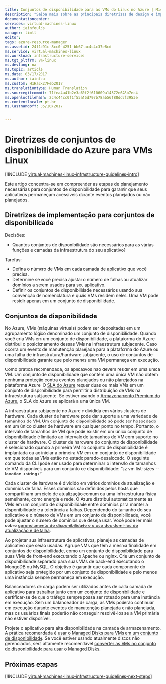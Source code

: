 ```yaml
---
title: Conjuntos de disponibilidade para as VMs do Linux no Azure | Microsoft Docs
description: "Saiba mais sobre as principais diretrizes de design e implementação para a implantação de conjuntos de disponibilidade em serviços de infraestrutura do Azure."
documentationcenter: 
services: virtual-machines-linux
author: iainfoulds
manager: timlt
editor: 
tags: azure-resource-manager
ms.assetid: 24f1d91c-8cc0-4251-bb67-ac4c4c37e8cd
ms.service: virtual-machines-linux
ms.workload: infrastructure-services
ms.tgt_pltfrm: vm-linux
ms.devlang: na
ms.topic: article
ms.date: 03/17/2017
ms.author: iainfou
ms.custom: H1Hack27Feb2017
ms.translationtype: Human Translation
ms.sourcegitcommit: 71fea4a41b2e3a60f2f610609a14372e678b7ec4
ms.openlocfilehash: 2c4c44cc0f1f55a46d797b78ab56f88ddcf3953e
ms.contentlocale: pt-br
ms.lasthandoff: 05/10/2017


---
```

# <a name="azure-availability-sets-guidelines-for-linux-vms"></a>Diretrizes de conjuntos de disponibilidade do Azure para VMs Linux

[!INCLUDE [virtual-machines-linux-infrastructure-guidelines-intro](../../../includes/virtual-machines-linux-infrastructure-guidelines-intro.md)]

Este artigo concentra-se em compreender as etapas de planejamento necessárias para conjuntos de disponibilidade para garantir que seus aplicativos permaneçam acessíveis durante eventos planejados ou não planejados.

## <a name="implementation-guidelines-for-availability-sets"></a>Diretrizes de implementação para conjuntos de disponibilidade
Decisões:

* Quantos conjuntos de disponibilidade são necessários para as várias funções e camadas da infraestrutura do seu aplicativo?

Tarefas:

* Defina o número de VMs em cada camada de aplicativo que você precisa.
* Determine se você precisa ajustar o número de falhas ou atualizar domínios a serem usados para seu aplicativo.
* Definir os conjuntos de disponibilidade necessários usando sua convenção de nomenclatura e quais VMs residem neles. Uma VM pode residir apenas em um conjunto de disponibilidade. 

## <a name="availability-sets"></a>Conjuntos de disponibilidade
No Azure, VMs (máquinas virtuais) podem ser depositadas em um agrupamento lógico denominado um conjunto de disponibilidade. Quando você cria VMs em um conjunto de disponibilidade, a plataforma do Azure distribui o posicionamento dessas VMs na infraestrutura subjacente. Caso ocorra um evento de manutenção planejada para a plataforma do Azure ou uma falha de infraestrutura/hardware subjacente, o uso de conjuntos de disponibilidade garante que pelo menos uma VM permaneça em execução.

Como prática recomendada, os aplicativos não devem residir em uma única VM. Um conjunto de disponibilidade que contém uma única VM não obtém nenhuma proteção contra eventos planejados ou não planejados na plataforma Azure. O [SLA do Azure](https://azure.microsoft.com/support/legal/sla/virtual-machines) requer duas ou mais VMs em um conjunto de disponibilidade para permitir a distribuição de VMs na infraestrutura subjacente. Se estiver usando o [Armazenamento Premium do Azure](../../storage/storage-premium-storage.md?toc=%2fazure%2fvirtual-machines%2flinux%2ftoc.json), o SLA do Azure se aplicará a uma única VM.

A infraestrutura subjacente no Azure é dividida em vários clusters de hardware. Cada cluster de hardware pode dar suporte a uma variedade de tamanhos de VM. Um conjunto de disponibilidade só pode ser hospedado em um único cluster de hardware em qualquer ponto no tempo. Portanto, o intervalo de tamanhos de VM que pode existir em um único conjunto de disponibilidade é limitado ao intervalo de tamanhos de VM com suporte no cluster de hardware. O cluster de hardware do conjunto de disponibilidade é selecionado quando a primeira VM no conjunto de disponibilidade é implantada ou ao iniciar a primeira VM em um conjunto de disponibilidade em que todas as VMs estão no estado parado-desalocado. O seguinte comando da CLI pode ser usado para determinar o intervalo de tamanhos de VM disponíveis para um conjunto de disponibilidade: “az vm list-sizes --location \<string\>”

Cada cluster de hardware é dividido em vários domínios de atualização e domínios de falha. Esses domínios são definidos pelos hosts que compartilham um ciclo de atualização comum ou uma infraestrutura física semelhante, como energia e rede. O Azure distribui automaticamente as VMs em um conjunto de disponibilidade entre domínios para manter a disponibilidade e a tolerância a falhas. Dependendo do tamanho do seu aplicativo e o número de VMs em um conjunto de disponibilidade, você pode ajustar o número de domínios que deseja usar. Você pode ler mais sobre [gerenciamento de disponibilidade e o uso dos domínios de atualização e de falha](manage-availability.md?toc=%2fazure%2fvirtual-machines%2flinux%2ftoc.json).

Ao projetar sua infraestrutura de aplicativos, planeje as camadas de aplicativo que serão usadas. Agrupe VMs que têm a mesma finalidade em conjuntos de disponibilidade, como um conjunto de disponibilidade para suas VMs de front-end executando o Apache ou nginx. Crie um conjunto de disponibilidade separado para suas VMs de back-end executando o MongoDB ou MySQL. O objetivo é garantir que cada componente do aplicativo seja protegido por um conjunto de disponibilidade e pelo menos uma instância sempre permaneça em execução.

Balanceadores de carga podem ser utilizados antes de cada camada de aplicativo para trabalhar junto com um conjunto de disponibilidade e certificar-se de que o tráfego sempre possa ser roteado para uma instância em execução. Sem um balanceador de carga, as VMs poderão continuar em execução durante eventos de manutenção planejada e não planejada, mas os usuários finais poderão não conseguir resolvê-los se a VM primária não estiver disponível.

Projete o aplicativo para alta disponibilidade na camada de armazenamento. A prática recomendada é [usar o Managed Disks para VMs em um conjunto de disponibilidade](manage-availability.md#use-managed-disks-for-vms-in-an-availability-set). Se você estiver usando atualmente discos não gerenciados, será altamente recomendável [converter as VMs no conjunto de disponibilidade para usar o Managed Disks](convert-unmanaged-to-managed-disks.md#convert-vm-in-an-availability-set-to-managed-disks).

## <a name="next-steps"></a>Próximas etapas
[!INCLUDE [virtual-machines-linux-infrastructure-guidelines-next-steps](../../../includes/virtual-machines-linux-infrastructure-guidelines-next-steps.md)]


